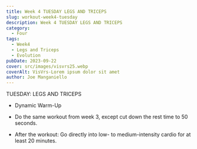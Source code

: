```yaml
---
title: Week 4 TUESDAY LEGS AND TRICEPS  
slug: workout-week4-tuesday
description: Week 4 TUESDAY LEGS AND TRICEPS
category: 
  - Four
tags:
  - Week4
  - Legs and Triceps
  - Evolution
pubDate: 2023-09-22  
cover: src/images/visvrs25.webp
coverAlt: VisVrs-Lorem ipsum dolor sit amet
author: Joe Manganiello
---
```


TUESDAY: LEGS AND TRICEPS

- Dynamic Warm-Up

- Do the same workout from week 3, except cut down the rest time to 50 seconds.

- After the workout: Go directly into low- to medium-intensity cardio for at least 20 minutes.